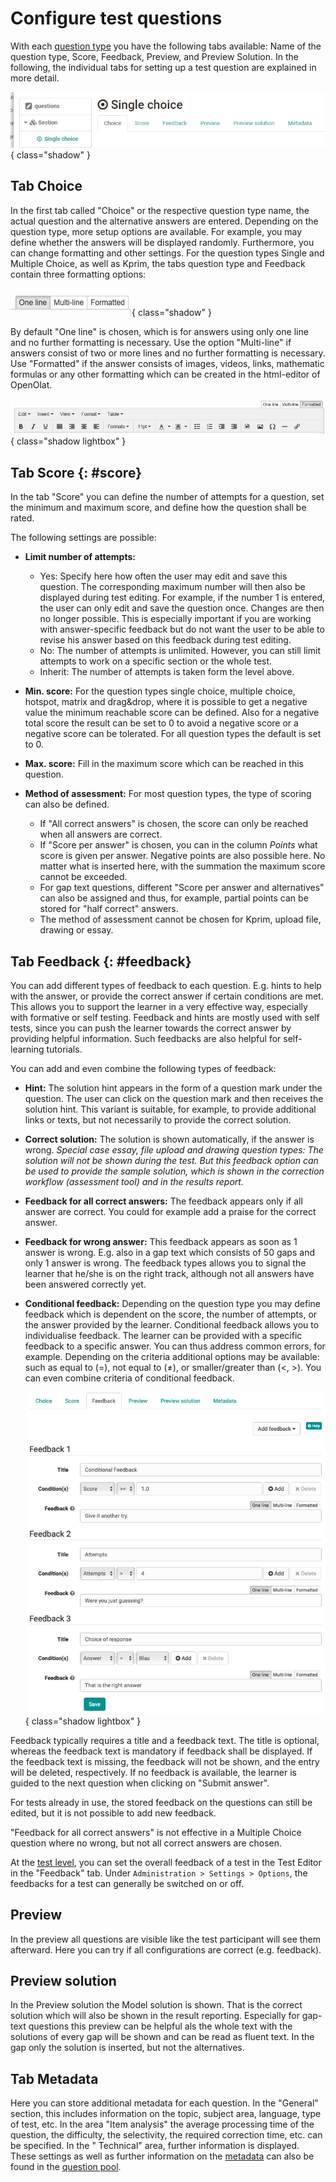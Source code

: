 # Configure test questions

With each [question type](Test_question_types.md) you have the following tabs available: Name of the question type, Score, Feedback, Preview, and Preview Solution. In the following, the individual tabs for setting up a test question are explained in more detail.

![Question items tabs](assets/question_editor_tabs.png){ class="shadow" }

## Tab Choice

In the first tab called "Choice" or the respective question type name, the actual question and the alternative answers are entered. Depending on the question type, more setup options are available. For example, you may define whether the answers will be displayed randomly. Furthermore, you can change formatting and other settings. For the question types Single and Multiple Choice, as well as Kprim, the tabs question type and Feedback contain three formatting options:

![Three formats for text](assets/three_formats.jpg){ class="shadow" }

By default "One line" is chosen, which is for answers using only one line and no further formatting is necessary. Use the option "Multi-line" if answers consist of two or more lines and no further formatting is necessary. Use "Formatted" if the answer consists of images, videos, links, mathematic formulas or any other formatting which can be created in the html-editor of OpenOlat.

![Editor to format text](assets/formatted_editor.jpg){ class="shadow lightbox" }

## Tab Score {: #score}

In the tab "Score" you can define the number of attempts for a question, set the minimum and maximum score, and define how the question shall be rated.

The following settings are possible:

* **Limit number of attempts:**

    * Yes: Specify here how often the user may edit and save this question. The corresponding maximum number will then also be displayed during test editing. For example, if the number 1 is entered, the user can only edit and save the question once. Changes are then no longer possible. This is especially important if you are working with answer-specific feedback but do not want the user to be able to revise his answer based on this feedback during test editing.
    * No: The number of attempts is unlimited. However, you can still limit attempts to work on a specific section or the whole test.
    * Inherit: The number of attempts is taken form the level above.

* **Min. score:** For the question types single choice, multiple choice, hotspot, matrix and drag&drop, where it is possible to get a negative value the minimum reachable score can be defined. Also for a negative total score the result can be set to 0 to avoid a negative score or a negative score can be tolerated. For all question types the default is set to 0.

* **Max. score:** Fill in the maximum score which can be reached in this question.

* **Method of assessment:** For most question types, the type of scoring can also be defined.  

    * If "All correct answers" is chosen, the score can only be reached when all answers are correct.
    * If "Score per answer" is chosen, you can in the column _Points_ what score is given per answer. Negative points are also possible here. No matter what is inserted here, with the summation the maximum score cannot be exceeded.
    * For gap text questions, different "Score per answer and alternatives" can also be assigned and thus, for example, partial points can be stored for "half correct" answers.
    * The method of assessment cannot be chosen for Kprim, upload file, drawing or essay.

## Tab Feedback {: #feedback}

You can add different types of feedback to each question. E.g. hints to help with the answer, or provide the correct answer if certain conditions are met. This allows you to support the learner in a very effective way, especially with formative or self testing. Feedback and hints are mostly used with self tests, since you can push the learner towards the correct answer by providing helpful information. Such feedbacks are also helpful for self-learning tutorials.  

You can add and even combine the following types of feedback:

* **Hint:** The solution hint appears in the form of a question mark under the question. The user can click on the question mark and then receives the solution hint. This variant is suitable, for example, to provide additional links or texts, but not necessarily to provide the correct solution.  
* **Correct solution:** The solution is shown automatically, if the answer is wrong. _Special case essay, file upload and drawing question types: The solution will not be shown during the test. But this feedback option can be used to provide the sample solution, which is shown in the correction workflow (assessment tool) and in the results report._
* **Feedback for all correct answers:** The feedback appears only if all answer are correct. You could for example add a praise for the correct answer.
* **Feedback for wrong answer:** This feedback appears as soon as 1 answer is wrong. E.g. also in a gap text which consists of 50 gaps and only 1 answer is wrong. The feedback types allows you to signal the learner that he/she is on the right track, although not all answers have been answered correctly yet.
* **Conditional feedback:** Depending on the question type you may define feedback which is dependent on the score, the number of attempts, or the answer provided by the learner. Conditional feedback allows you to individualise feedback. The learner can be provided with a specific feedback to a specific answer. You can thus address common errors, for example. Depending on the criteria additional options may be available: such as equal to (=), not equal to (≠), or smaller/greater than (<, >). You can even combine criteria of conditional feedback.

  ![Conditional feedback](assets/Bedingte_Feedbacks.png){ class="shadow lightbox" }

Feedback typically requires a title and a feedback text. The title is optional, whereas the feedback text is mandatory if feedback shall be displayed. If the feedback text is missing, the feedback will not be shown, and the entry will be deleted, respectively. If no feedback is available, the learner is guided to the next question when clicking on "Submit answer".

For tests already in use, the stored feedback on the questions can still be edited, but it is not possible to add new feedback.

"Feedback for all correct answers" is not effective in a Multiple Choice question where no wrong, but not all correct answers are chosen.

At the [test level](Configure_tests.md), you can set the overall feedback of a test in the Test Editor in the "Feedback" tab. Under `Administration > Settings > Options`, the feedbacks for a test can generally be switched on or off.

## Preview

In the preview all questions are visible like the test participant will see them afterward. Here you can try if all configurations are correct (e.g. feedback).

## Preview solution

In the Preview solution the Model solution is shown. That is the correct solution which will also be shown in the result reporting. Especially for gap-text questions this preview can be helpful als the whole text with the solutions of every gap will be shown and can be read as fluent text. In the gap only the solution is inserted, but not the alternatives.

## Tab Metadata

Here you can store additional metadata for each question. In the "General" section, this includes information on the topic, subject area, language, type of test, etc. In the area "Item analysis" the average processing time of the question, the difficulty, the selectivity, the required correction time, etc. can be specified. In the " Technical" area, further information is displayed. These settings as well as further information on the [metadata](../question_bank/Item_Detailed_View.md) can also be found in the [question pool](../question_bank/index.md).
